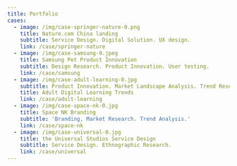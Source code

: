 ```yaml
---
title: Portfolio
cases:
  - image: /img/case-springer-nature-0.png
    title: Nature.com China landing
    subtitle: Service Design. Digital Solution. UX design.
    link: /case/springer-nature
  - image: /img/case-samsung-9.jpeg
    title: Samsung Pet Product Innovation
    subtitle: Design Research. Product Innovation. User testing.
    link: /case/samsung
  - image: /img/case-adult-learning-0.jpg
    subtitle: Product Innovation. Market Landscape Analysis. Trend Research.
    title: Adult Digital Learning Trends
    link: /case/adult-learning
  - image: /img/case-space-nk-0.jpg
    title: Space NK Branding
    subtitle: 'Branding, Market Research. Trend Analysis.'
    link: /case/space-nk
  - image: /img/case-universal-0.jpg
    title: the Universal Studios Service Design
    subtitle: Service Design. Ethnographic Research.
    link: /case/universal
---
```


